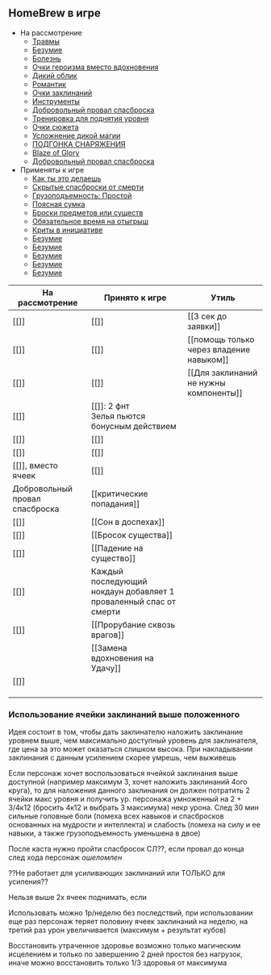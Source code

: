 ## HomeBrew в игре
* На рассмотрение
    - [Травмы](Травмы.md)
    - [Безумие](Безумие.md)
    - [Болезнь](Болезнь.md)
    - [Очки героизма вместо вдохновения](Очки_героизма.md)
    - [Дикий облик](Дикий_облик.md)
    - [Романтик](Романтик.md)
    - [Очки заклинаний](Очки_заклинаний.md)
    - [Инструменты](Инструменты.md)
    - [Добровольный провал спасброска](Безумие.md)
    - [Тренировка для поднятия уровня](Тренировка_уровня.md)
    - [Очки сюжета](Очки_сюжета.md)
    - [Усложнение дикой магии](Усложнение_дикой_магии.md)
    - [ПОДГОНКА СНАРЯЖЕНИЯ](ПОДГОНКА_СНАРЯЖЕНИЯ.md)
    - [Blaze of Glory](Blaze_of_Glory.md)
    - [Добровольный провал спасброска]()
* Применяты к игре
    - [Как ты это делаешь](Безумие.md)
    - [Скрытые спасброски от смерти](Безумие.md)
    - [Грузоподъемность: Простой](Безумие.md)
    - [Поясная сумка](Безумие.md)
    - [Броски предметов или существ](Безумие.md)
    - [Обязательное время на отыгрыш](Безумие.md)
    - [Криты в инициативе](Безумие.md)
    - [Безумие](Безумие.md)
    - [Безумие](Безумие.md)
    - [Безумие](Безумие.md)
    - [Безумие](Безумие.md)
    - [Безумие](Безумие.md)



| На рассмотрение                      | Принято к игре                                                    | Утиль                                    |
| ------------------------------------ | ----------------------------------------------------------------- | ---------------------------------------- |
| [[]]                           | [[]]                                            | [[3 сек до заявки]]                      |
| [[]]                          | [[]]                                  | [[помощь только через владение навыком]] |
| [[]]                          | [[]]                                     | [[Для заклинаний не нужны компоненты]]   |
| [[]] | [[]]: 2 фнт<br>Зелья пьются бонусным действием       |                                          |
| [[]]                      | [[]]                                  |                                          |
| [[]]                         | [[]]                                 |                                          |
| [[]], вместо ячеек    | [[]]                                             |                                          |
| Добровольный провал спасброска       | [[критические попадания]]                                         |                                          |
| [[]]                      | [[Сон в доспехах]]                                                |                                          |
| [[]]   | [[Бросок существа]]                                               |                                          |
| [[]]                      | [[Падение на существо]]                                           |                                          |
| [[]]           | Каждый последующий нокдаун добавляет 1 проваленный спас от смерти |                                          |
|    [[]]      |                                      [[Прорубание сквозь врагов]]                             |                                          |
|       |                                         [[Замена вдохновения на Удачу]]                          |                                          |
| [[]]                   |                                                                   |                                          |
|                                      |                                                                   |                                          |
|                                      |                                                                   |                                          |
|                                      |                                                                   |                                          |

### Использование ячейки заклинаний выше положенного

Идея состоит в том, чтобы дать заклинателю наложить заклинание уровнем выше, чем максимально доступный уровень для заклинателя, где цена за это может оказаться слишком высока. При накладывании заклинания с данным усилением скорее умрешь, чем выживешь

Если персонаж хочет воспользоваться ячейкой заклинания выше доступной (например максимум 3, хочет наложить заклинаний 4ого круга), то для наложения данного заклинания он должен потратить 2 ячейки макс уровня и получить ур. персонажа умноженный на 2 + 3/4к12 (бросить 4к12 и выбрать 3 максимума) некр урона. След 30 мин сильные головные боли (помеха всех навыков и спасбросков основанных на мудрости и интеллекта) и слабость (помеха на силу и ее навыки, а также грузоподъемность уменьшена в двое)

После каста нужно пройти спасбросок СЛ??, если провал до конца след хода персонаж _ошеломлен_

??Не работает для усиливающих заклинаний или ТОЛЬКО для усиления??

Нельзя выше 2х ячеек поднимать, если

Использовать можно 1р/неделю без последствий, при использовании еще раз персонаж теряет половину ячеек заклинаний на неделю, на третий раз урон увеличивается (максимум + результат кубов)

Восстановить утраченное здоровье возможно только магическим исцелением и только по завершению 2 дней простоя без нагрузок, иначе можно восстановить только 1/3 здоровья от максимума